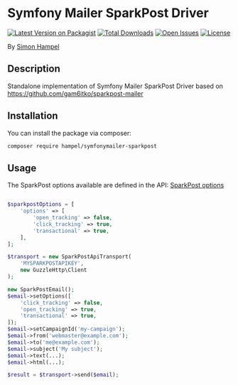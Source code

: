 # Symfony Mailer SparkPost Driver

[![Latest Version on Packagist](https://img.shields.io/packagist/v/hampel/symfonymailer-sparkpost.svg?style=flat-square)](https://packagist.org/packages/hampel/symfonymailer-sparkpost)
[![Total Downloads](https://img.shields.io/packagist/dt/hampel/symfonymailer-sparkpost.svg?style=flat-square)](https://packagist.org/packages/hampel/symfonymailer-sparkpost)
[![Open Issues](https://img.shields.io/github/issues-raw/hampel/symfonymailer-sparkpost.svg?style=flat-square)](https://github.com/hampel/symfonymailer-sparkpost/issues)
[![License](https://img.shields.io/packagist/l/hampel/symfonymailer-sparkpost.svg?style=flat-square)](https://packagist.org/packages/hampel/symfonymailer-sparkpost)

By [Simon Hampel](mailto:simon@hampelgroup.com)

## Description

Standalone implementation of Symfony Mailer SparkPost Driver based on https://github.com/gam6itko/sparkpost-mailer

## Installation

You can install the package via composer:

```bash
composer require hampel/symfonymailer-sparkpost
```

## Usage

The SparkPost options available are defined in the API: 
[SparkPost options](https://developers.sparkpost.com/api/transmissions/#header-request-body)

```php

$sparkpostOptions = [
	'options' => [
		'open_tracking' => false,
		'click_tracking' => true,
		'transactional' => true,
	],
];

$transport = new SparkPostApiTransport(
	'MYSPARKPOSTAPIKEY', 
	new GuzzleHttp\Client
);

new SparkPostEmail();
$email->setOptions([
    'click_tracking' => false,
    'open_tracking' => true,
    'transactional' => true,
]);
$email->setCampaignId('my-campaign');
$email->from('webmaster@example.com');
$email->to('me@example.com');
$email->subject('My subject');
$email->text(...);
$email->html(...);

$result = $transport->send($email);

```
